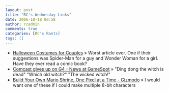 ```yaml
---
layout: post
title: "RC's Wednesday Links"
date: 2006-10-18 00:58
author: rcadmin
comments: true
categories: [RC's Rants]
tags: []
---
```

<ul>
<li><a href="http://honeymoons.about.com/od/specialoccasions/tp/halloweencouple.htm" title="Halloween Costumes for Couples">Halloween Costumes for Couples</a> &raquo; Worst article ever. One if their suggestions was Spider-Man for a guy and Wonder Woman for a girl. Have they ever read a comic book?</li>
<li><a href="http://www.gamespot.com/news/6159802.html?part=rss&amp;tag=gs_news&amp;subj=6159802" title="Comcast gives up on G4 - News at GameSpot">Comcast gives up on G4 - News at GameSpot</a> &raquo; &quot;Ding dong the witch is dead&quot;
&quot;Which old witch?&quot;
&quot;The wicked witch!&quot;</li>
<li><a href="http://www.gizmodo.com/gadgets/home-entertainment/build-your-own-mario-shrine-one-pixel-at-a-time-207333.php" title="Build Your Own Mario Shrine, One Pixel at a Time - Gizmodo">Build Your Own Mario Shrine, One Pixel at a Time - Gizmodo</a> &raquo; I would want one of these if I could make multiple 8-bit characters</li>
</ul>

